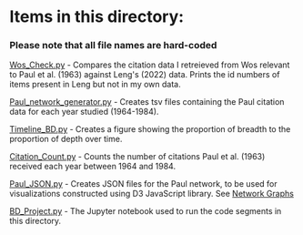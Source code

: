 # Items in this directory:

### Please note that all file names are hard-coded

[Wos_Check.py](Impact_Assessment/WoS_Check.py) - Compares the citation data I retreieved from Wos relevant to Paul et al. (1963) against Leng's (2022) data. Prints the id numbers of items present in Leng but not in my own data. 

[Paul_network_generator.py](Impact_Assessment/Paul_network_generator.py) - Creates tsv files containing the Paul citation data for each year studied (1964-1984).

[Timeline_BD.py](Impact_Assessment/Timeline_BD.py) - Creates a figure showing the proportion of breadth to the proportion of depth over time. 

[Citation_Count.py](Impact_Assessment/Citation_Count.py) - Counts the number of citations Paul et al. (1963) received each year between 1964 and 1984.

[Paul_JSON.py](Impact_Assessment/Paul_JSON.py) - Creates JSON files for the Paul network, to be used for visualizations constructed using D3 JavaScript library. See [Network Graphs](https://github.com/el-wittmer/CS597_2022/tree/main/Impact_Assessment/Network_Graphs)

[BD_Project.py](Impact_Assessment/BD_Project.py) - The Jupyter notebook used to run the code segments in this directory.  
